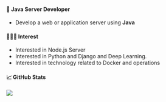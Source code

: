 
#### 🤘 Java Server Developer

* Develop a web or application server using **Java**

#### 🧑🏻‍💻 Interest

* Interested in Node.js Server
* Interested in Python and Django and Deep Learning.
* Interested in technology related to Docker and operations

#### &#x1f4c8; GitHub Stats

<div>
<!--   <div>
   <a href="https://github.com/Gon-Zo/gon-zo">
   <img align="center" src="https://github-readme-stats.vercel.app/api/top-langs/?username=Gon-Zo&layout=compact&theme=nord"/>
   </a>
  </div> -->
  <div>   
   <a href="https://github.com/Gon-Zo/gon-zo">
    <img align="center" src="https://github-readme-stats.vercel.app/api?username=Gon-Zo&show_icons=true&theme=nord"/>
   </a>
  </div>
</div>
